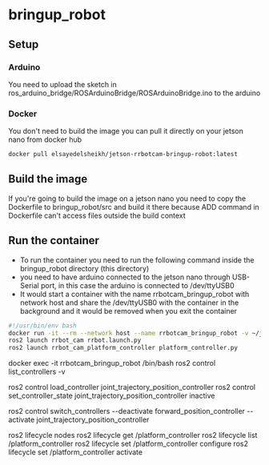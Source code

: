 # bringup_robot
## Setup
### Arduino
You need to upload the sketch in ros_arduino_bridge/ROSArduinoBridge/ROSArduinoBridge.ino to the arduino
### Docker
You don't need to build the image you can pull it directly on your jetson nano from docker hub
``` bash
docker pull elsayedelsheikh/jetson-rrbotcam-bringup-robot:latest
```
## Build the image
If you're going to build the image on a jetson nano you need to copy the Dockerfile to bringup_robot/src and build it there because ADD command in Dockerfile can't access files outside the build context
## Run the container
* To run the container you need to run the following command inside the bringup_robot directory (this directory)
* you need to have arduino connected to the jetson nano through USB-Serial port, in this case the arduino is connected to /dev/ttyUSB0 
* It would start a container with the name rrbotcam_bringup_robot with network host and share the /dev/ttyUSB0 with the container in the background and it would be removed when you exit the container
``` bash
#!/usr/bin/env bash
docker run -it --rm --network host --name rrbotcam_bringup_robot -v ~/jetson-rrbotcam/bringup_robot:/bringup_robot/ --device /dev/ttyUSB0 elsayedelsheikh/jetson-rrbotcam-bringup-robot:latest 
ros2 launch rrbot_cam rrbot.launch.py
ros2 launch rrbot_cam_platform_controller platform_controller.py
```
docker exec -it rrbotcam_bringup_robot /bin/bash
ros2 control list_controllers -v 

ros2 control load_controller joint_trajectory_position_controller
ros2 control set_controller_state joint_trajectory_position_controller inactive

ros2 control switch_controllers --deactivate forward_position_controller --activate joint_trajectory_position_controller

ros2 lifecycle nodes
ros2 lifecycle get /platform_controller
ros2 lifecycle list /platform_controller
ros2 lifecycle set /platform_controller configure
ros2 lifecycle set /platform_controller activate
